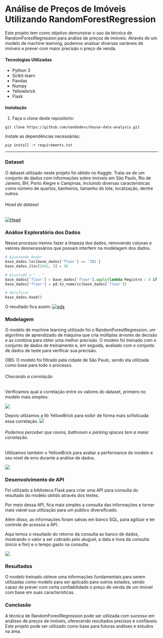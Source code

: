 # Análise de Preços de Imóveis Utilizando RandomForestRegression

Este projeto tem como objetivo demonstrar o uso da técnica de RandomForestRegression para análise de preços de imóveis. Através de um modelo de machine learning, podemos analisar diversas variáveis de imóveis e prever com maior precisão o preço de venda.

#### Tecnologias Utilizadas
* Python 3
* Scikit-learn
* Pandas
* Numpy
* Yellowbrick
* Flask

####  Instalação
1. Faça o clone deste repositório:

```
git clone https://github.com/nandodevs/house-data-analysis.git
```
Instale as dependências necessárias:

```
pip install -r requirements.txt
```
--------------------------------------------------
### Dataset
O dataset utilizado neste projeto foi obtido no Kaggle. Trata-se de um conjunto de dados com informações sobre imóveis em São Paulo, Rio de Janeiro, BH, Porto Alegre e Campinas, incluindo diversas características como número de quartos, banheiros, tamanho do lote, localização, dentre outros.

###### Head do dataset

[![Head](https://github.com/nandodevs/house-data-analysis/blob/master/imgs/img1.PNG?raw=true "Head")](https://github.com/nandodevs/house-data-analysis/blob/master/imgs/img1.PNG?raw=true "Head")

### Análise Exploratória dos Dados
Nesse processo iremos fazer a limpeza dos dados, removendo colunas e valores desnecessários que possam interferir na modelagem dos dados.

```python
# Ajustando Andar
base_dados.loc[base_dados['floor'] == '301']
base_dados.iloc[2562, 5] = 30

# Ajustado o " - "
base_dados['floor'] = base_dados['floor'].apply(lambda Registro : 0 if Registro == '-' else Registro) # Se tiver - substitui por 0
base_dados['floor'] = pd.to_numeric(base_dados['floor'])

# Verificar
base_dados.head()

```
O resultado fica assim:
[![eda](https://github.com/nandodevs/house-data-analysis/blob/master/imgs/eda1.PNG?raw=true "eda")](https://github.com/nandodevs/house-data-analysis/blob/master/imgs/eda1.PNG?raw=true "eda")

### Modelagem
O modelo de machine learning utilizado foi o RandomForestRegression, um algoritmo de aprendizado de máquina que cria múltiplas árvores de decisão e as combina para obter uma melhor precisão. O modelo foi treinado com o conjunto de dados de treinamento e, em seguida, avaliado com o conjunto de dados de teste para verificar sua precisão.

OBS: O modelo foi filtrado pela cidade de São Paulo, sendo ela utilizada como base para todo o processo.

###### Checando a correlação
Verificamos qual a correlação entre os valores do dataset, primeiro no modelo mais simples:

[![](https://github.com/nandodevs/house-data-analysis/blob/master/imgs/corr1.PNG?raw=true)](https://github.com/nandodevs/house-data-analysis/blob/master/imgs/corr1.PNG?raw=true)

Depois utilzamos a lib YellowBrick para exibir de forma mais sofisticada essa correlação.
[![](https://github.com/nandodevs/house-data-analysis/blob/master/imgs/yellow1.png?raw=true)](https://github.com/nandodevs/house-data-analysis/blob/master/imgs/yellow1.png?raw=true)

###### Podemos perceber que rooms, bathroom e parking spaces tem a maior correlação.

Utilizamos também o YellowBrick para avaliar a performance do modelo e seu nível de erro durante a análise de dados.

[![](https://github.com/nandodevs/house-data-analysis/blob/master/imgs/corr2.PNG?raw=true)](https://github.com/nandodevs/house-data-analysis/blob/master/imgs/corr2.PNG?raw=true)

### Desenvolvimento de API
Foi utilizado a biblioteca Flask para criar uma API para consulta do resultado do modelo obtido através dos testes.

Por meio dessa API, fica mais simples a consulta das informações e tornar mais viável sua utilização para um público diversificado.

Além disso, as informações foram salvas em banco SQL, para agilizar e ter controle de acessos a API.

Aqui temos o resultado do retorno da consulta ao banco de dados, mostrando o valor a ser cobrado pelo aluguel, a data e hora da consulta (início e fim) e o tempo gasto na consulta.

[![](https://github.com/nandodevs/house-data-analysis/blob/master/imgs/api1.PNG?raw=true)](https://github.com/nandodevs/house-data-analysis/blob/master/imgs/api1.PNG?raw=true)

### Resultados
O modelo treinado obteve uma informações fundamentais para serem utilizadas como modelo para ser aplicado para outros estados, sendo capaz de prever com certa confiabilidade o preço de venda de um imóvel com base em suas características.

### Conclusão
A técnica de RandomForestRegression pode ser utilizada com sucesso em análises de preços de imóveis, oferecendo resultados precisos e confiáveis. Este projeto pode ser utilizado como base para futuras análises e estudos na área.